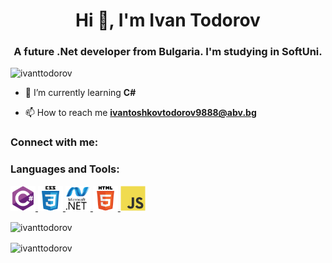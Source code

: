 <h1 align="center">Hi 👋, I'm Ivan Todorov</h1>
<h3 align="center">A future .Net developer from Bulgaria. I'm studying in SoftUni.</h3>

<p align="left"> <img src="https://komarev.com/ghpvc/?username=ivanttodorov&label=Profile%20views&color=0e75b6&style=flat" alt="ivanttodorov" /> </p>

- 🌱 I’m currently learning **C#**

- 📫 How to reach me **ivantoshkovtodorov9888@abv.bg**

<h3 align="left">Connect with me:</h3>
<p align="left">
</p>

<h3 align="left">Languages and Tools:</h3>
<p align="left"> <a href="https://www.w3schools.com/cs/" target="_blank" rel="noreferrer"> <img src="https://raw.githubusercontent.com/devicons/devicon/master/icons/csharp/csharp-original.svg" alt="csharp" width="40" height="40"/> </a> <a href="https://www.w3schools.com/css/" target="_blank" rel="noreferrer"> <img src="https://raw.githubusercontent.com/devicons/devicon/master/icons/css3/css3-original-wordmark.svg" alt="css3" width="40" height="40"/> </a> <a href="https://dotnet.microsoft.com/" target="_blank" rel="noreferrer"> <img src="https://raw.githubusercontent.com/devicons/devicon/master/icons/dot-net/dot-net-original-wordmark.svg" alt="dotnet" width="40" height="40"/> </a> <a href="https://www.w3.org/html/" target="_blank" rel="noreferrer"> <img src="https://raw.githubusercontent.com/devicons/devicon/master/icons/html5/html5-original-wordmark.svg" alt="html5" width="40" height="40"/> </a> <a href="https://developer.mozilla.org/en-US/docs/Web/JavaScript" target="_blank" rel="noreferrer"> <img src="https://raw.githubusercontent.com/devicons/devicon/master/icons/javascript/javascript-original.svg" alt="javascript" width="40" height="40"/> </a> </p>

<p><img align="center" src="https://github-readme-stats.vercel.app/api/top-langs?username=ivanttodorov&show_icons=true&locale=en&layout=compact" alt="ivanttodorov" /></p>

<p><img align="center" src="https://github-readme-streak-stats.herokuapp.com/?user=ivanttodorov&" alt="ivanttodorov" /></p>
